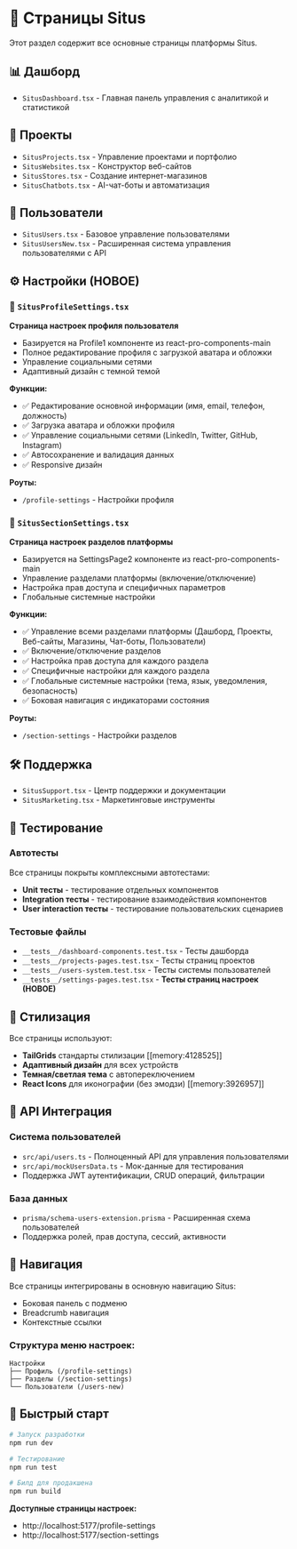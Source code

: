 # 📑 Страницы Situs

Этот раздел содержит все основные страницы платформы Situs.

## 📊 Дашборд

- `SitusDashboard.tsx` - Главная панель управления с аналитикой и статистикой

## 🔧 Проекты

- `SitusProjects.tsx` - Управление проектами и портфолио
- `SitusWebsites.tsx` - Конструктор веб-сайтов
- `SitusStores.tsx` - Создание интернет-магазинов
- `SitusChatbots.tsx` - AI-чат-боты и автоматизация

## 👥 Пользователи

- `SitusUsers.tsx` - Базовое управление пользователями
- `SitusUsersNew.tsx` - Расширенная система управления пользователями с API

## ⚙️ **Настройки (НОВОЕ)**

### 👤 `SitusProfileSettings.tsx`

**Страница настроек профиля пользователя**

- Базируется на Profile1 компоненте из react-pro-components-main
- Полное редактирование профиля с загрузкой аватара и обложки
- Управление социальными сетями
- Адаптивный дизайн с темной темой

**Функции:**

- ✅ Редактирование основной информации (имя, email, телефон, должность)
- ✅ Загрузка аватара и обложки профиля
- ✅ Управление социальными сетями (LinkedIn, Twitter, GitHub, Instagram)
- ✅ Автосохранение и валидация данных
- ✅ Responsive дизайн

**Роуты:**

- `/profile-settings` - Настройки профиля

### 🔧 `SitusSectionSettings.tsx`

**Страница настроек разделов платформы**

- Базируется на SettingsPage2 компоненте из react-pro-components-main
- Управление разделами платформы (включение/отключение)
- Настройка прав доступа и специфичных параметров
- Глобальные системные настройки

**Функции:**

- ✅ Управление всеми разделами платформы (Дашборд, Проекты, Веб-сайты, Магазины, Чат-боты, Пользователи)
- ✅ Включение/отключение разделов
- ✅ Настройка прав доступа для каждого раздела
- ✅ Специфичные настройки для каждого раздела
- ✅ Глобальные системные настройки (тема, язык, уведомления, безопасность)
- ✅ Боковая навигация с индикаторами состояния

**Роуты:**

- `/section-settings` - Настройки разделов

## 🛠️ Поддержка

- `SitusSupport.tsx` - Центр поддержки и документации
- `SitusMarketing.tsx` - Маркетинговые инструменты

## 🧪 Тестирование

### Автотесты

Все страницы покрыты комплексными автотестами:

- **Unit тесты** - тестирование отдельных компонентов
- **Integration тесты** - тестирование взаимодействия компонентов
- **User interaction тесты** - тестирование пользовательских сценариев

### Тестовые файлы

- `__tests__/dashboard-components.test.tsx` - Тесты дашборда
- `__tests__/projects-pages.test.tsx` - Тесты страниц проектов
- `__tests__/users-system.test.tsx` - Тесты системы пользователей
- `__tests__/settings-pages.test.tsx` - **Тесты страниц настроек (НОВОЕ)**

## 🎨 Стилизация

Все страницы используют:

- **TailGrids** стандарты стилизации [[memory:4128525]]
- **Адаптивный дизайн** для всех устройств
- **Темная/светлая тема** с автопереключением
- **React Icons** для иконографии (без эмодзи) [[memory:3926957]]

## 📡 API Интеграция

### Система пользователей

- `src/api/users.ts` - Полноценный API для управления пользователями
- `src/api/mockUsersData.ts` - Мок-данные для тестирования
- Поддержка JWT аутентификации, CRUD операций, фильтрации

### База данных

- `prisma/schema-users-extension.prisma` - Расширенная схема пользователей
- Поддержка ролей, прав доступа, сессий, активности

## 🔄 Навигация

Все страницы интегрированы в основную навигацию Situs:

- Боковая панель с подменю
- Breadcrumb навигация
- Контекстные ссылки

### Структура меню настроек:

```
Настройки
├── Профиль (/profile-settings)
├── Разделы (/section-settings)
└── Пользователи (/users-new)
```

## 🚀 Быстрый старт

```bash
# Запуск разработки
npm run dev

# Тестирование
npm run test

# Билд для продакшена
npm run build
```

**Доступные страницы настроек:**

- http://localhost:5177/profile-settings
- http://localhost:5177/section-settings
